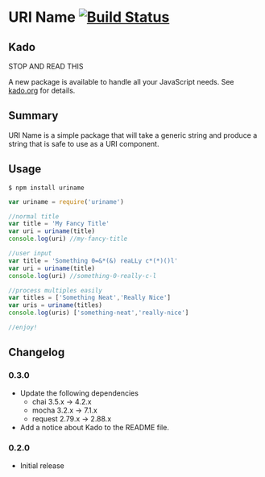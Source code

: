 URI Name [![Build Status](https://travis-ci.org/nullivex/uriname.png?branch=master)](https://travis-ci.org/nullivex/uriname)
============

## Kado

STOP AND READ THIS

A new package is available to handle all your JavaScript needs.
See [kado.org](https://kado.org) for details.

## Summary

URI Name is a simple package that will take a generic string and produce a string
that is safe to use as a URI component.

## Usage

```
$ npm install uriname
```

```js
var uriname = require('uriname')

//normal title
var title = 'My Fancy Title'
var uri = uriname(title)
console.log(uri) //my-fancy-title

//user input
var title = 'Something 0=&*(&) reaLLy c*(*)()l'
var uri = uriname(title)
console.log(uri) //something-0-really-c-l

//process multiples easily
var titles = ['Something Neat','Really Nice']
var uris = uriname(titles)
console.log(uris) ['something-neat','really-nice']

//enjoy!
```

## Changelog

### 0.3.0
* Update the following dependencies
  * chai      3.5.x  →   4.2.x
  * mocha     3.2.x  →   7.1.x
  * request  2.79.x  →  2.88.x
* Add a notice about Kado to the README file.

### 0.2.0

* Initial release
